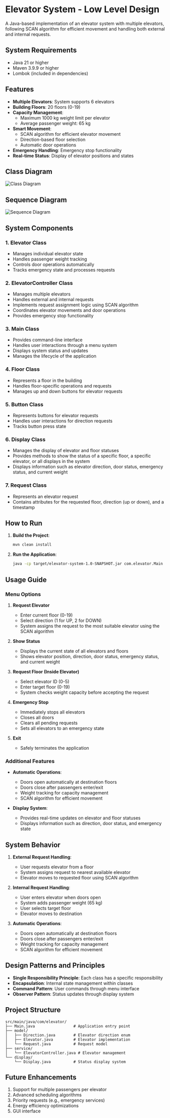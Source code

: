 # Elevator System - Low Level Design

A Java-based implementation of an elevator system with multiple elevators, following SCAN algorithm for efficient movement and handling both external and internal requests.

## System Requirements

- Java 21 or higher
- Maven 3.9.9 or higher
- Lombok (included in dependencies)

## Features

- **Multiple Elevators**: System supports 6 elevators
- **Building Floors**: 20 floors (0-19)
- **Capacity Management**: 
  - Maximum 1000 kg weight limit per elevator
  - Average passenger weight: 65 kg
- **Smart Movement**: 
  - SCAN algorithm for efficient elevator movement
  - Direction-based floor selection
  - Automatic door operations
- **Emergency Handling**: Emergency stop functionality
- **Real-time Status**: Display of elevator positions and states

## Class Diagram

![Class Diagram](images/classDiagram.png)

## Sequence Diagram

![Sequence Diagram](images/sequenceDiagram.png)

## System Components

### 1. Elevator Class
- Manages individual elevator state
- Handles passenger weight tracking
- Controls door operations automatically
- Tracks emergency state and processes requests

### 2. ElevatorController Class
- Manages multiple elevators
- Handles external and internal requests
- Implements request assignment logic using SCAN algorithm
- Coordinates elevator movements and door operations
- Provides emergency stop functionality

### 3. Main Class
- Provides command-line interface
- Handles user interactions through a menu system
- Displays system status and updates
- Manages the lifecycle of the application

### 4. Floor Class
- Represents a floor in the building
- Handles floor-specific operations and requests
- Manages up and down buttons for elevator requests

### 5. Button Class
- Represents buttons for elevator requests
- Handles user interactions for direction requests
- Tracks button press state

### 6. Display Class
- Manages the display of elevator and floor statuses
- Provides methods to show the status of a specific floor, a specific elevator, or all displays in the system
- Displays information such as elevator direction, door status, emergency status, and current weight

### 7. Request Class
- Represents an elevator request
- Contains attributes for the requested floor, direction (up or down), and a timestamp

## How to Run

1. **Build the Project**:
   ```bash
   mvn clean install
   ```

2. **Run the Application**:
   ```bash
   java -cp target/elevator-system-1.0-SNAPSHOT.jar com.elevator.Main
   ```

## Usage Guide

### Menu Options

1. **Request Elevator**
   - Enter current floor (0-19)
   - Select direction (1 for UP, 2 for DOWN)
   - System assigns the request to the most suitable elevator using the SCAN algorithm

2. **Show Status**
   - Displays the current state of all elevators and floors
   - Shows elevator position, direction, door status, emergency status, and current weight

3. **Request Floor (Inside Elevator)**
   - Select elevator ID (0-5)
   - Enter target floor (0-19)
   - System checks weight capacity before accepting the request

4. **Emergency Stop**
   - Immediately stops all elevators
   - Closes all doors
   - Clears all pending requests
   - Sets all elevators to an emergency state

5. **Exit**
   - Safely terminates the application

### Additional Features

- **Automatic Operations**:
  - Doors open automatically at destination floors
  - Doors close after passengers enter/exit
  - Weight tracking for capacity management
  - SCAN algorithm for efficient movement

- **Display System**:
  - Provides real-time updates on elevator and floor statuses
  - Displays information such as direction, door status, and emergency state

## System Behavior

1. **External Request Handling**:
   - User requests elevator from a floor
   - System assigns request to nearest available elevator
   - Elevator moves to requested floor using SCAN algorithm

2. **Internal Request Handling**:
   - User enters elevator when doors open
   - System adds passenger weight (65 kg)
   - User selects target floor
   - Elevator moves to destination

3. **Automatic Operations**:
   - Doors open automatically at destination floors
   - Doors close after passengers enter/exit
   - Weight tracking for capacity management
   - SCAN algorithm for efficient movement

## Design Patterns and Principles

- **Single Responsibility Principle**: Each class has a specific responsibility
- **Encapsulation**: Internal state management within classes
- **Command Pattern**: User commands through menu interface
- **Observer Pattern**: Status updates through display system

## Project Structure

```
src/main/java/com/elevator/
├── Main.java                 # Application entry point
├── model/
│   ├── Direction.java        # Elevator direction enum
│   ├── Elevator.java         # Elevator implementation
│   └── Request.java          # Request model
├── service/
│   └── ElevatorController.java # Elevator management
└── display/
    └── Display.java          # Status display system
```

## Future Enhancements

1. Support for multiple passengers per elevator
2. Advanced scheduling algorithms
3. Priority requests (e.g., emergency services)
4. Energy efficiency optimizations
5. GUI interface